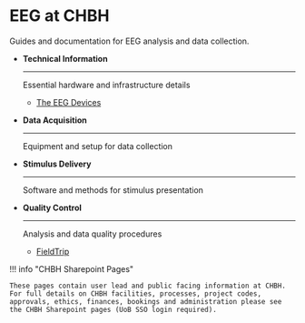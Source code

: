 # EEG at CHBH

Guides and documentation for EEG analysis and data collection.

<div class="grid cards" markdown>

- **Technical Information**

    ---

    Essential hardware and infrastructure details

    - [The EEG Devices](hardware/eeg.md)

- **Data Acquisition**

    ---

    Equipment and setup for data collection

- **Stimulus Delivery**

    ---

    Software and methods for stimulus presentation

- **Quality Control**

    ---

    Analysis and data quality procedures

    - [FieldTrip](analysis/fieldtrip.md)

</div>

!!! info "CHBH Sharepoint Pages"

    These pages contain user lead and public facing information at CHBH. For full details on CHBH facilities, processes, project codes, approvals, ethics, finances, bookings and administration please see the CHBH Sharepoint pages (UoB SSO login required).
